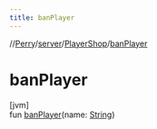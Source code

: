 ```yaml
---
title: banPlayer
---
```

//[Perry](../../../index.html)/[server](../index.html)/[PlayerShop](index.html)/[banPlayer](ban-player.html)



# banPlayer



[jvm]\
fun [banPlayer](ban-player.html)(name: [String](https://kotlinlang.org/api/latest/jvm/stdlib/kotlin/-string/index.html))





